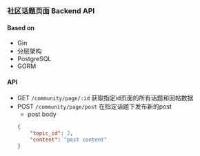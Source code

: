 ### 社区话题页面 Backend API

#### Based on
- Gin
- 分层架构
- PostgreSQL
- GORM

#### API
- GET ```/community/page/:id``` 获取指定id页面的所有话题和回帖数据
- POST ```/community/page/post``` 在指定话题下发布新的post
    - post body 
    ```json
    {
        "topic_id": 2,
        "content": "post content"
    }
    ```
